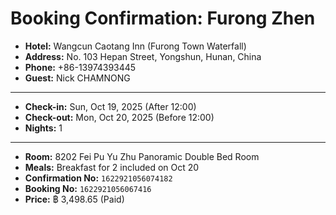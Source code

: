# Booking Confirmation: Furong Zhen

- **Hotel:** Wangcun Caotang Inn (Furong Town Waterfall)
- **Address:** No. 103 Hepan Street, Yongshun, Hunan, China
- **Phone:** +86-13974393445
- **Guest:** Nick CHAMNONG

---

- **Check-in:** Sun, Oct 19, 2025 (After 12:00)
- **Check-out:** Mon, Oct 20, 2025 (Before 12:00)
- **Nights:** 1

---

- **Room:** 8202 Fei Pu Yu Zhu Panoramic Double Bed Room
- **Meals:** Breakfast for 2 included on Oct 20
- **Confirmation No:** `1622921056074182`
- **Booking No:** `1622921056067416`
- **Price:** ฿ 3,498.65 (Paid)
